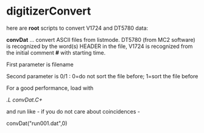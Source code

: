 # digitizerConvert

here are **root** scripts to convert V1724 and DT5780 data:

**convDat** ... convert ASCII files from listmode.  DT5780 (from MC2 software) is recognized by the word(s) HEADER in the file,  V1724 is recognized from the initial comment **\#** with starting time. 

First parameter is filename

Second parameter is 0/1 :  0=do not sort the file before;  1=sort the file before

For a good performance, load with

*.L convDat.C+*

and run like - if you do not care about coincidences -

convDat("run001.dat",0)


